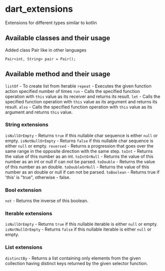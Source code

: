 # dart_extensions

Extensions for different types similar to kotlin

## Available classes and their usage

Added class Pair like in other languages
```
Pair<int, String> pair = Pair();
```

## Available method and their usage

`listOf` - To create list from Iterable
`repeat` - Executes the given function action specified number of times
`run` - Calls the specified function operation with `this` value as its receiver and returns its result.
`let` - Calls the specified function operation with `this` value as its argument and returns its result.
`also` - Calls the specified function operation with `this` value as its argument and returns `this` value.

### String extensions

`isNullOrEmpty` - Returns `true` if this nullable char sequence is either `null` or empty.
`isNotNullOrEmpty` - Returns `false` if this nullable char sequence is either `null` or empty.
`reversed` - Returns a progression that goes over the same range in the opposite direction with the same step.
`toInt` - Returns the value of this number as an int.
`toIntOrNull` - Returns the value of this number as an int or null if can not be parsed.
`toDouble` - Returns the value of this number as an double.
`toDoubleOrNull` - Returns the value of this number as an double or null if can not be parsed.
`toBoolean` - Returns true if 'this' is "true", otherwise - false.

### Bool extension

`not` - Returns the inverse of this boolean.

### Iterable extensions

`isNullOrEmpty` - Returns `true` if this nullable iterable is either `null` or empty.
`isNotNullOrEmpty` - Returns `false` if this nullable iterable is either `null` or empty.

### List extensions

`distinctBy` - Returns a list containing only elements from the given collection having distinct keys returned by the given selector function.